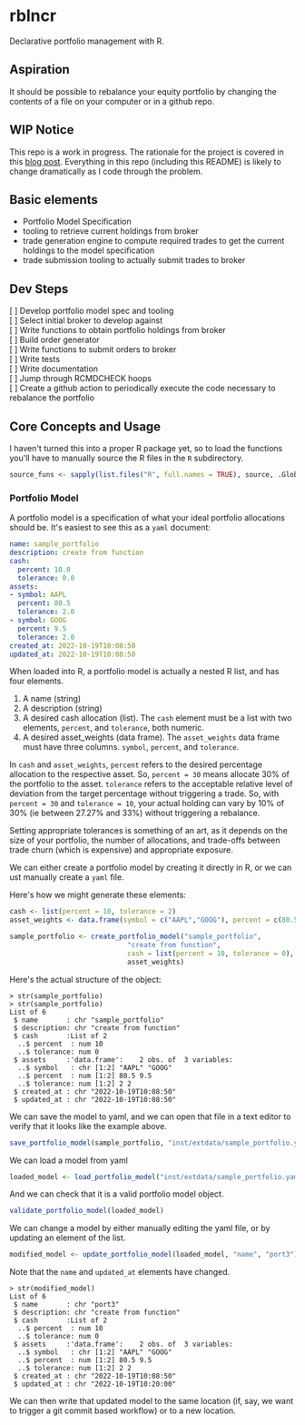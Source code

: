# rblncr

Declarative portfolio management with R. 

## Aspiration

It should be possible to rebalance your equity portfolio by changing the contents of a file on your computer or in a github repo.

## WIP Notice

This repo is a work in progress. The rationale for the project is covered in this [blog post](https://riazarbi.github.io/quant/portfoli-model-spec/). Everything in this repo (including this README) is likely to change dramatically as I code through the problem. 

## Basic elements

- Portfolio Model Specification  
- tooling to retrieve current holdings from broker  
- trade generation engine to compute required trades to get the current holdings to the model specification  
- trade submission tooling to actually submit trades to broker  

## Dev Steps

[ ] Develop portfolio model spec and tooling  
[ ] Select initial broker to develop against  
[ ] Write functions to obtain portfolio holdings from broker  
[ ] Build order generator  
[ ] Write functions to submit orders to broker  
[ ] Write tests  
[ ] Write documentation  
[ ] Jump through RCMDCHECK hoops  
[ ] Create a github action to periodically execute the code necessary to rebalance the portfolio  

## Core Concepts and Usage

I haven't turned this into a proper R package yet, so to load the functions you'll have to manually source the R files in the `R` subdirectory.

```r  
source_funs <- sapply(list.files("R", full.names = TRUE), source, .GlobalEnv)
```

### Portfolio Model

A portfolio model is a specification of what your ideal portfolio allocations should be. It's easiest to see this as a `yaml` document:

```yaml
name: sample_portfolio
description: create from function
cash:
  percent: 10.0
  tolerance: 0.0
assets:
- symbol: AAPL
  percent: 80.5
  tolerance: 2.0
- symbol: GOOG
  percent: 9.5
  tolerance: 2.0
created_at: 2022-10-19T10:08:50
updated_at: 2022-10-19T10:08:50
```

When loaded into R, a portfolio model is actually a nested R list, and has four elements.

1. A name (string)  
2. A description (string)  
3. A desired cash allocation (list). The `cash` element must be a list with two elements, `percent`, and `tolerance`, both numeric.   
4. A desired asset_weights (data frame). The `asset_weights` data frame must have three columns. `symbol`, `percent`, and `tolerance`.

In `cash` and `asset_weights`, `percent` refers to the desired percentage allocation to the respective asset. So, `percent = 30` means allocate 30% of the portfolio to the asset. `tolerance` refers to the acceptable relative level of deviation from the target percentage without triggering a trade. So, with `percent = 30` and `tolerance = 10`, your actual holding can vary by 10% of 30% (ie between 27.27% and 33%) without triggering a rebalance. 

Setting appropriate tolerances is something of an art, as it depends on the size of your portfolio, the number of allocations, and trade-offs between trade churn (which is expensive) and appropriate exposure. 

We can either create a portfolio model by creating it directly in R, or we can ust manually create a `yaml` file.

Here's how we might generate these elements:

```r
cash <- list(percent = 10, tolerance = 2)
asset_weights <- data.frame(symbol = c("AAPL","GOOG"), percent = c(80.5,9.5), tolerance = c(2,2))

sample_portfolio <- create_portfolio_model("sample_portfolio",
                             "create from function",
                             cash = list(percent = 10, tolerance = 0),
                             asset_weights)
```

Here's the actual structure of the object:

```
> str(sample_portfolio)
> str(sample_portfolio)
List of 6
 $ name       : chr "sample_portfolio"
 $ description: chr "create from function"
 $ cash       :List of 2
  ..$ percent  : num 10
  ..$ tolerance: num 0
 $ assets     :'data.frame':	2 obs. of  3 variables:
  ..$ symbol   : chr [1:2] "AAPL" "GOOG"
  ..$ percent  : num [1:2] 80.5 9.5
  ..$ tolerance: num [1:2] 2 2
 $ created_at : chr "2022-10-19T10:08:50"
 $ updated_at : chr "2022-10-19T10:08:50"
 ```

We can save the model to yaml, and we can open that file in a text editor to verify that it looks like the example above.

```r
save_portfolio_model(sample_portfolio, "inst/extdata/sample_portfolio.yaml")  
```

We can load a model from yaml

```r
loaded_model <- load_portfolio_model("inst/extdata/sample_portfolio.yaml")
```

And we can check that it is a valid portfolio model object.

```r
validate_portfolio_model(loaded_model)
```

We can change a model by either manually editing the yaml file, or by updating an element of the list.

```r
modified_model <- update_portfolio_model(loaded_model, "name", "port3")
```

Note that the `name` and `updated_at` elements have changed.

```
> str(modified_model)
List of 6
 $ name       : chr "port3"
 $ description: chr "create from function"
 $ cash       :List of 2
  ..$ percent  : num 10
  ..$ tolerance: num 0
 $ assets     :'data.frame':	2 obs. of  3 variables:
  ..$ symbol   : chr [1:2] "AAPL" "GOOG"
  ..$ percent  : num [1:2] 80.5 9.5
  ..$ tolerance: num [1:2] 2 2
 $ created_at : chr "2022-10-19T10:08:50"
 $ updated_at : chr "2022-10-19T10:20:00"
```

We can then write that updated model to the same location (if, say, we want to trigger a git commit based workflow) or to a new location.



